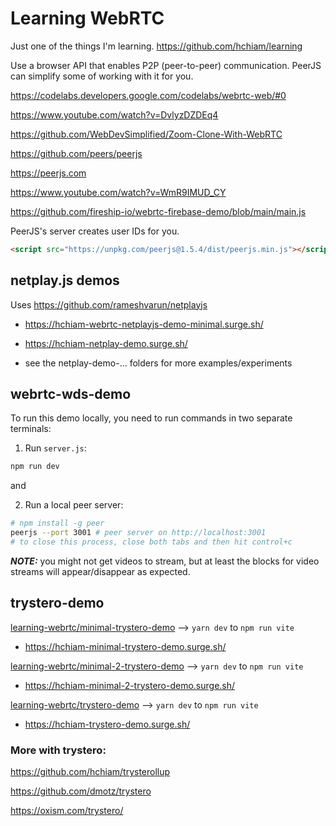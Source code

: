 # Learning WebRTC

Just one of the things I'm learning. https://github.com/hchiam/learning

Use a browser API that enables P2P (peer-to-peer) communication. PeerJS can simplify some of working with it for you.

https://codelabs.developers.google.com/codelabs/webrtc-web/#0

https://www.youtube.com/watch?v=DvlyzDZDEq4

https://github.com/WebDevSimplified/Zoom-Clone-With-WebRTC

https://github.com/peers/peerjs

https://peerjs.com

https://www.youtube.com/watch?v=WmR9IMUD_CY

https://github.com/fireship-io/webrtc-firebase-demo/blob/main/main.js

PeerJS's server creates user IDs for you.

```html
<script src="https://unpkg.com/peerjs@1.5.4/dist/peerjs.min.js"></script>
```

## netplay.js demos

Uses https://github.com/rameshvarun/netplayjs

- https://hchiam-webrtc-netplayjs-demo-minimal.surge.sh/

- https://hchiam-netplay-demo.surge.sh/

- see the netplay-demo-... folders for more examples/experiments

## webrtc-wds-demo

To run this demo locally, you need to run commands in two separate terminals:

1. Run `server.js`:

```sh
npm run dev
```

and

2. Run a local peer server:

```sh
# npm install -g peer
peerjs --port 3001 # peer server on http://localhost:3001
# to close this process, close both tabs and then hit control+c
```

_**NOTE:**_ you might not get videos to stream, but at least the blocks for video streams will appear/disappear as expected.

## trystero-demo

[learning-webrtc/minimal-trystero-demo](https://github.com/hchiam/learning-webrtc/tree/main/minimal-trystero-demo) --> `yarn dev` to `npm run vite`

- https://hchiam-minimal-trystero-demo.surge.sh/

[learning-webrtc/minimal-2-trystero-demo](https://github.com/hchiam/learning-webrtc/tree/main/minimal-2-trystero-demo) --> `yarn dev` to `npm run vite`

- https://hchiam-minimal-2-trystero-demo.surge.sh/

[learning-webrtc/trystero-demo](https://github.com/hchiam/learning-webrtc/tree/main/trystero-demo) --> `yarn dev` to `npm run vite`

- https://hchiam-trystero-demo.surge.sh/

### More with trystero:

https://github.com/hchiam/trysterollup

https://github.com/dmotz/trystero

https://oxism.com/trystero/
